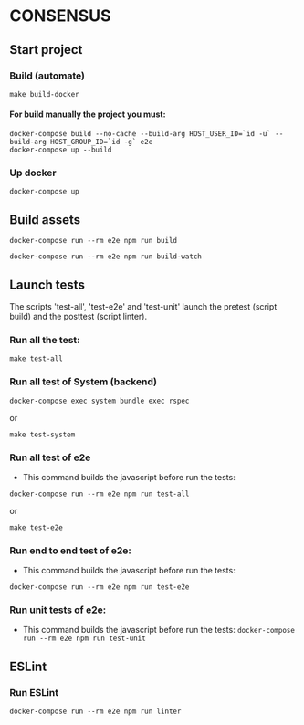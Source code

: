 # CONSENSUS

## Start project

### Build (automate)

`make build-docker`


#### For build manually the project you must:

~~~
docker-compose build --no-cache --build-arg HOST_USER_ID=`id -u` --build-arg HOST_GROUP_ID=`id -g` e2e
docker-compose up --build
~~~

### Up docker

`docker-compose up`


## Build assets

`docker-compose run --rm e2e npm run build`

`docker-compose run --rm e2e npm run build-watch`


## Launch tests

The scripts 'test-all', 'test-e2e' and 'test-unit' launch the pretest (script build) and the posttest (script linter).


### Run all the test:

`make test-all`


### Run all test of System (backend)

`docker-compose exec system bundle exec rspec`

or

`make test-system`


### Run all test of e2e

- This command builds the javascript before run the tests:

`docker-compose run --rm e2e npm run test-all`

or

`make test-e2e`


### Run end to end test of e2e:

- This command builds the javascript before run the tests:

`docker-compose run --rm e2e npm run test-e2e`


### Run unit tests of e2e:

- This command builds the javascript before run the tests:
`docker-compose run --rm e2e npm run test-unit`


## ESLint

### Run ESLint

`docker-compose run --rm e2e npm run linter`
